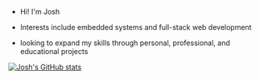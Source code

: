 - Hi! I'm Josh

- Interests include embedded systems and full-stack web development

- looking to expand my skills through personal, professional, and educational projects

[![Josh's GitHub stats](https://github-readme-stats.vercel.app/api?username=JoshIsCodingRN)](https://github.com/anuraghazra/github-readme-stats)


<!---
JoshIsCodingRN/JoshIsCodingRN is a ✨ special ✨ repository because its `README.md` (this file) appears on your GitHub profile.
You can click the Preview link to take a look at your changes.
--->
